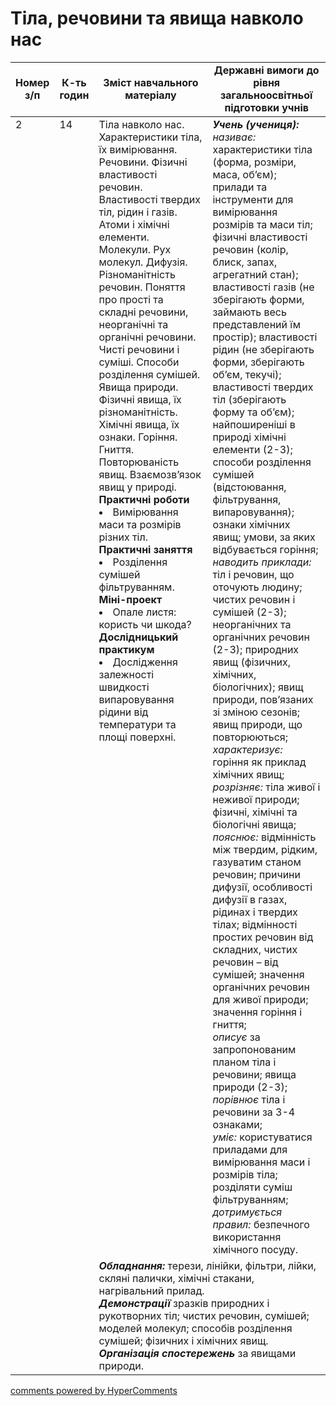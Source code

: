 <div id="hypercomments_widget" class="js-hypercomments-widget invisible"></div>

# Тіла, речовини та явища навколо нас

<table>
  <tr>
    <td width="10%" align="center"><b>Номер з/п</b></td>
    <td width="10%" align="center"><b>К-ть годин</b></td>
    <td width="40%" align="center"><b>Зміст навчального матеріалу</b></td>
    <td width="40%" align="center"><b>Державні вимоги до рівня загальноосвітньої підготовки учнів</b></td>
  </tr>
<tbody>
  <tr>
<td width="10%" style="vertical-align:top !important;" rowspan="2">2</td>
<td width="10%" style="vertical-align:top !important;" rowspan="2">14</td>
    <td width="40%" style="vertical-align:top !important;">
Тіла навколо нас. Характеристики тіла, їх вимірювання. <br>
Речовини. Фізичні властивості речовин.  <br>
Властивості твердих тіл, рідин і газів.<br>
Атоми і хімічні елементи.<br>
Молекули. Рух молекул. Дифузія.<br>
Різноманітність речовин. Поняття про прості та складні речовини, неорганічні та органічні речовини.<br>
Чисті речовини і суміші. Способи розділення сумішей.<br>
Явища природи. Фізичні явища, їх різноманітність. <br>
Хімічні явища, їх ознаки. Горіння. Гниття.   <br>
Повторюваність явищ. Взаємозв’язок явищ у природі.<br>
<b>Практичні роботи</b><br> 
<li>Вимірювання  маси та розмірів різних тіл.</li>
<b>Практичні заняття</b><br>
<li>Розділення сумішей фільтруванням.  </li>
<b>Міні-проект</b><br>
<li>Опале листя: користь чи шкода?</li>
<b>Дослідницький практикум</b><br>
<li>Дослідження залежності швидкості випаровування рідини від   температури та площі поверхні. </li>
</td>
    <td width="40%" style="vertical-align:top !important;">
<i><b>Учень (учениця):</b></i><br>
<i>називає:</i> характеристики тіла (форма, розміри, маса, об’єм); прилади та інструменти для   вимірювання розмірів та маси тіл; фізичні властивості  речовин (колір,  блиск, запах, агрегатний стан); властивості газів (не зберігають форми, займають весь представлений їм простір); властивості рідин (не зберігають форми, зберігають об’єм, текучі); властивості твердих тіл (зберігають форму та об’єм); найпоширеніші в природі  хімічні елементи (2-3); способи розділення сумішей (відстоювання, фільтрування, випаровування); ознаки хімічних явищ; умови, за яких відбувається горіння;<br>
<i>наводить приклади:</i> тіл і речовин, що оточують людину; чистих речовин і сумішей (2-3); неорганічних та органічних речовин (2-3); природних явищ (фізичних, хімічних, біологічних); явищ природи, пов’язаних зі зміною сезонів; явищ природи, що повторюються;<br>
<i>характеризує:</i> горіння як приклад хімічних явищ; <br>
<i>розрізняє:</i> тіла живої і неживої природи; фізичні, хімічні та біологічні явища;<br>
<i>пояснює:</i> відмінність між твердим, рідким, газуватим станом речовин; причини дифузії, особливості дифузії в газах, рідинах і твердих тілах; відмінності простих речовин від складних, чистих речовин – від сумішей; значення органічних речовин для живої природи; значення горіння і гниття; <br>
<i>описує</i> за запропонованим планом тіла і речовини; явища природи (2-3);<br>
<i>порівнює</i> тіла і речовини за 3-4 ознаками;<br>
<i>уміє:</i> користуватися приладами для вимірювання маси і розмірів тіла; розділяти суміш фільтруванням; <br>
<i>дотримується правил:</i> безпечного використання хімічного посуду.</td>
  </tr>
    <tr>
    <td width="40%" style="vertical-align:top !important;" colspan="2">
<b><i>Обладнання:</i></b> терези, лінійки, фільтри, лійки, скляні палички, хімічні стакани, нагрівальний прилад.<br>
<b><i>Демонстрації</i></b> зразків природних  і рукотворних тіл; чистих речовин, сумішей; моделей молекул; способів розділення сумішей; фізичних і хімічних явищ.<br> 
<b><i>Організація спостережень</i></b> за явищами природи. 
  </tr>
</tbody>
</table>

<div class="js-hypercomments-container">
<a href="http://hypercomments.com" class="hc-link" title="comments widget">comments powered by HyperComments</a>
</div>